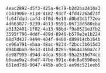 
                4eac2892-d5f3-425a-9c79-b2d2ba2410a3
                c141906e-e118-4182-93cf-4fd4726ad73f
                fc64fdad-cafd-4f0d-9e10-d0bd3d1f72ea
                4d663877-9239-4b13-9591-06718d580cba
                a3132401-1f02-4a13-98bd-f9a0521e3fb2
                3595f796-4ddf-489d-8946-b579e3e1b224
                88d7d437-9494-404f-9400-d89914cb164b
                ce96a791-ebaa-48ac-923d-f2bcc3b615d3
                094b4ba0-9e33-41bd-8285-9b644360a7c7
                de987995-d94d-4dca-93d8-95a2516d74ce
                b6eae9a2-dbd7-47be-991e-6dc8a0590eeb
                651ed7d8-9047-445b-a0c1-ae9dc521eeb5
                